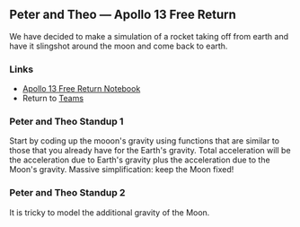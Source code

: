 ## Peter and Theo &mdash; Apollo 13 Free Return

We have decided to make a simulation of a rocket taking off from earth and have it slingshot around the moon and come back to earth.

### Links

* [Apollo 13 Free Return Notebook](./apollo_13_free_return.ipynb)
* Return to [Teams](../teams.md)

### Peter and Theo Standup 1

Start by coding up the mooon's gravity using functions that are similar to those that you already have for the Earth's gravity. Total acceleration will be the acceleration due to Earth's gravity plus the acceleration due to the Moon's gravity.
Massive simplification: keep the Moon fixed!

### Peter and Theo Standup 2

It is tricky to model the additional gravity of the Moon.

